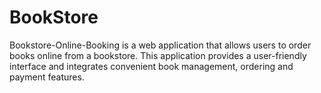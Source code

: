 # BookStore
Bookstore-Online-Booking is a web application that allows users to order books online from a bookstore. This application provides a user-friendly interface and integrates convenient book management, ordering and payment features.
